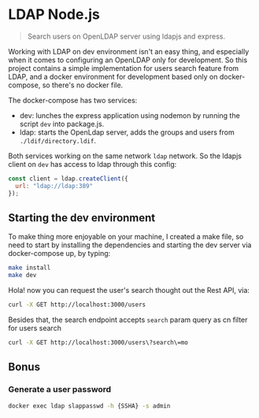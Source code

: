 # LDAP Node.js

> Search users on OpenLDAP server using ldapjs and express.

Working with LDAP on dev environment isn't an easy thing, and especially when it comes to configuring an OpenLDAP only for development. So this project contains a simple implementation for users search feature from LDAP, and a docker environment for development based only on docker-compose, so there's no docker file.

The docker-compose has two services:

- dev: lunches the express application using nodemon by running the script `dev` into package.js.
- ldap: starts the OpenLdap server, adds the groups and users from `./ldif/directory.ldif`.

Both services working on the same network `ldap` network. So the ldapjs client on `dev` has access to ldap through this config:

```javascript
const client = ldap.createClient({
  url: "ldap://ldap:389"
});
```

## Starting the dev environment

To make thing more enjoyable on your machine, I created a make file, so need to start by installing the dependencies and starting the dev server via docker-compose up, by typing:

```bash
make install
make dev
```

Hola! now you can request the user's search thought out the Rest API, via:

```bash
curl -X GET http://localhost:3000/users
```

Besides that, the search endpoint accepts `search` param query as cn filter for users search

```bash
curl -X GET http://localhost:3000/users\?search\=mo
```

## Bonus

### Generate a user password

```bash
docker exec ldap slappasswd -h {SSHA} -s admin
```

